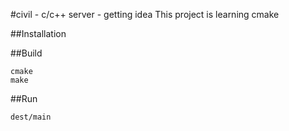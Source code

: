 #civil - c/c++ server - getting idea
This project is learning cmake

##Installation

##Build

    cmake
    make

##Run

    dest/main